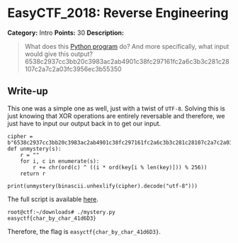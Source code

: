 # EasyCTF_2018: Reverse Engineering

**Category:** Intro
**Points:** 30
**Description:**

>What does this [Python program](https://easyctf.com/chals/autogen/89/mystery.py) do? And more specifically, what input would give this output?
6538c2937cc3bb20c3983ac2ab4901c38fc297161fc2a6c3b3c281c28107c2a7c2a03fc3956ec3b55350

## Write-up
This one was a simple one as well, just with a twist of `UTF-8`. Solving this is just knowing that XOR operations are entirely reversable and therefore, we just have to input our output back in to get our input.

    cipher = b"6538c2937cc3bb20c3983ac2ab4901c38fc297161fc2a6c3b3c281c28107c2a7c2a03fc3956ec3b55350"
    def unmystery(s):
        r = ""
        for i, c in enumerate(s):
            r += chr(ord(c) ^ ((i * ord(key[i % len(key)])) % 256))
        return r

    print(unmystery(binascii.unhexlify(cipher).decode("utf-8")))

The full script is available [here](mystery.py).

    root@ctf:~/downloads# ./mystery.py 
    easyctf{char_by_char_41d6D3}

Therefore, the flag is `easyctf{char_by_char_41d6D3}`.
